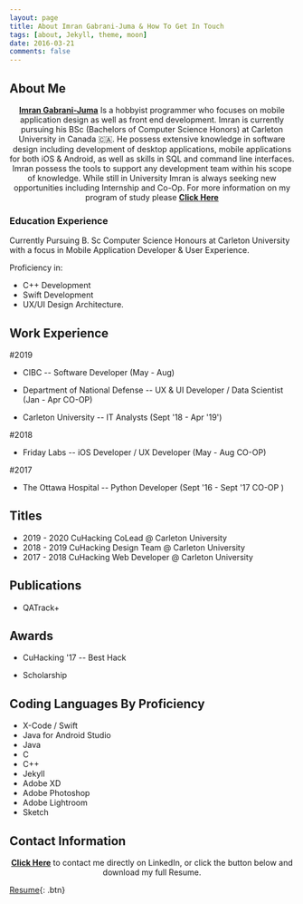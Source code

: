 ```yaml
---
layout: page
title: About Imran Gabrani-Juma & How To Get In Touch
tags: [about, Jekyll, theme, moon]
date: 2016-03-21
comments: false
---
```


## About Me

<center><a href="https://imranjuma.github.io"><b>Imran Gabrani-Juma</b></a> Is a hobbyist programmer who focuses on mobile application design as well as front end development. Imran is currently pursuing his BSc (Bachelors of Computer Science Honors) at Carleton University in Canada 🇨🇦. He possess extensive knowledge in software design including development of desktop applications, mobile applications for both iOS & Android, as well as skills in SQL and command line interfaces. Imran possess the tools to support any development team within his scope of knowledge. While still in University Imran is always seeking new opportunities including Internship and Co-Op. For more information on my program of study please <a href="https://calendar.carleton.ca/undergrad/undergradprograms/computerscience/#Computer_Science__Mobile_Computing_Stream__BCS_Honours"><b>Click Here</b></a> </center>

### Education Experience

Currently Pursuing B. Sc Computer Science Honours at Carleton University with a focus in Mobile Application Developer & User Experience.

Proficiency in:
- C++ Development
- Swift Development
- UX/UI Design Architecture.    

## Work Experience

#2019

- CIBC
-- Software Developer (May - Aug)

- Department of National Defense
-- UX & UI Developer / Data Scientist (Jan - Apr CO-OP)

- Carleton University
-- IT Analysts (Sept '18 - Apr '19')

#2018

- Friday Labs
-- iOS Developer / UX Developer (May - Aug CO-OP)

#2017
- The Ottawa Hospital
-- Python Developer (Sept '16 - Sept '17 CO-OP )

## Titles

- 2019 - 2020 CuHacking CoLead @ Carleton University
- 2018 - 2019 CuHacking Design Team @ Carleton University
- 2017 - 2018 CuHacking Web Developer  @ Carleton University 




## Publications

- QATrack+

## Awards

- CuHacking '17 -- Best Hack

- Scholarship

## Coding Languages By Proficiency
* X-Code / Swift
* Java for Android Studio
* Java
* C
* C++
* Jekyll
* Adobe XD
* Adobe Photoshop
* Adobe Lightroom
* Sketch

## Contact Information

<center><a href="https://www.linkedin.com/in/imran-juma-939173129/"><b>Click Here</b></a> to contact me directly on LinkedIn, or click the button below and download my full Resume.</center>

[Resume](https://drive.google.com/file/d/1pMgzb8YlLdYMvf3GXtvw3ClWREFcc9r9/view?usp=sharing){: .btn}

